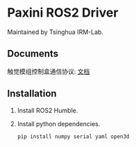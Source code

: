 # Paxini ROS2 Driver

Maintained by Tsinghua IRM-Lab.

## Documents

触觉模组控制盒通信协议: [文档](./docs/触觉模组控制盒通信协议V1.5(简化版).pdf)


## Installation
1. Install ROS2 Humble.

1. Install python dependencies.
    ```
    pip install numpy serial yaml open3d
    ``` 